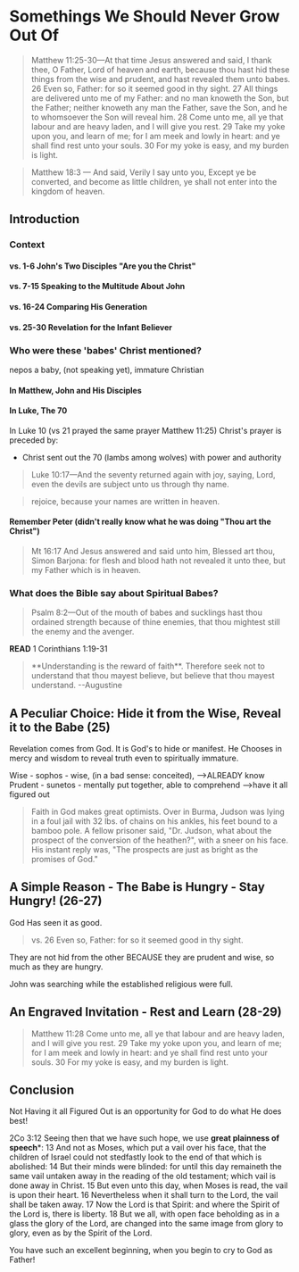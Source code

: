 # Somethings We Should Never Grow Out Of

>Matthew 11:25-30&mdash;At that time Jesus answered and said, I thank thee, O Father, Lord of heaven and earth, because thou hast hid these things from the wise and prudent, and hast revealed them unto babes. 26 Even so, Father: for so it seemed good in thy sight. 27 All things are delivered unto me of my Father: and no man knoweth the Son, but the Father; neither knoweth any man the Father, save the Son, and he to whomsoever the Son will reveal him. 28 Come unto me, all ye that labour and are heavy laden, and I will give you rest. 29 Take my yoke upon you, and learn of me; for I am meek and lowly in heart: and ye shall find rest unto your souls. 30 For my yoke is easy, and my burden is light.

<!-- -->

> Matthew 18:3 &mdash; And said, Verily I say unto you, Except ye be converted, and become as little children, ye shall not enter into the kingdom of heaven.

## Introduction

### Context

#### vs. 1-6 John's Two Disciples "Are you the Christ"
#### vs. 7-15 Speaking to the Multitude About John
#### vs. 16-24 Comparing His Generation

#### vs. 25-30 Revelation for the Infant Believer

### Who were these 'babes' Christ mentioned?

nepos a baby, (not speaking yet), immature Christian

#### In Matthew, John and His Disciples

#### In Luke, The 70

In Luke 10 (vs 21 prayed the same prayer Matthew 11:25) Christ's prayer is preceded by:

- Christ sent out the 70 (lambs among wolves) with power and authority

>Luke 10:17&mdash;And the seventy returned again with joy, saying, Lord, even the devils are subject unto us through thy name.

<!---->

> rejoice, because your names are written in heaven.

#### Remember Peter (didn't really know what he was doing "Thou art the Christ")

>Mt 16:17 And Jesus answered and said unto him, Blessed art thou, Simon Barjona: for flesh and blood hath not revealed it unto thee, but my Father which is in heaven.

### What does the Bible say about Spiritual Babes?

>Psalm 8:2&mdash;Out of the mouth of babes and sucklings hast thou ordained strength because of thine enemies, that thou mightest still the enemy and the avenger.

**READ** 1 Corinthians 1:19-31

<blockquote class="quote">**Understanding is the reward of faith**. Therefore seek not to understand that thou mayest believe, but believe that thou mayest understand. --Augustine</blockquote>

## A Peculiar Choice: Hide it from the Wise, Reveal it to the Babe (25)

Revelation comes from God. It is God's to hide or manifest. He Chooses in mercy and wisdom to reveal truth even to spiritually immature.

Wise - sophos - wise, (in a bad sense: conceited), -->ALREADY know
Prudent - sunetos - mentally put together, able to comprehend -->have it all figured out

<blockquote class="quote">Faith in God makes great optimists. Over in Burma, Judson was lying in a foul jail with 32 lbs. of chains on his ankles, his feet bound to a bamboo pole. A fellow prisoner said, "Dr. Judson, what about the prospect of the conversion of the heathen?", with a sneer on his face. His instant reply was, "The prospects are just as bright as the promises of God." </blockquote>

## A Simple Reason - The Babe is Hungry - **Stay Hungry**! (26-27)

God Has seen it as good.

>vs. 26 Even so, Father: for so it seemed good in thy sight.

They are not hid from the other BECAUSE they are prudent and wise, so much as they are hungry.

John was searching while the established religious were full.

## An Engraved Invitation - Rest and Learn (28-29)

>Matthew 11:28 Come unto me, all ye that labour and are heavy laden, and I will give you rest. 29 Take my yoke upon you, and learn of me; for I am meek and lowly in heart: and ye shall find rest unto your souls. 30 For my yoke is easy, and my burden is light.

## Conclusion

Not Having it all Figured Out is an opportunity for God to do what He does best!

2Co 3:12 Seeing then that we have such hope, we use **great plainness of speech***:
 13 And not as Moses, which put a vail over his face, that the children of Israel could not stedfastly look to the end of that which is abolished:
 14 But their minds were blinded: for until this day remaineth the same vail untaken away in the reading of the old testament; which vail is done away in Christ.
 15 But even unto this day, when Moses is read, the vail is upon their heart.
 16 Nevertheless when it shall turn to the Lord, the vail shall be taken away.
 17 Now the Lord is that Spirit: and where the Spirit of the Lord is, there is liberty.
 18 But we all, with open face beholding as in a glass the glory of the Lord, are changed into the same image from glory to glory, even as by the Spirit of the Lord.

You have such an excellent beginning, when you begin to cry to God as Father!